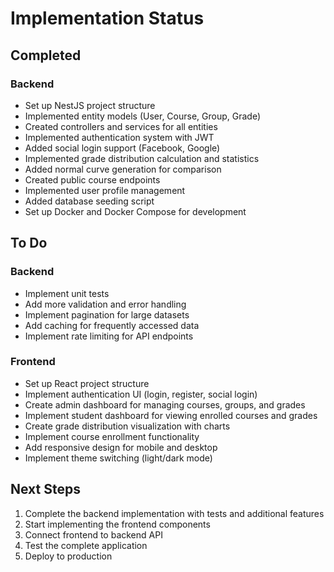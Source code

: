 # Implementation Status

## Completed

### Backend

- Set up NestJS project structure
- Implemented entity models (User, Course, Group, Grade)
- Created controllers and services for all entities
- Implemented authentication system with JWT
- Added social login support (Facebook, Google)
- Implemented grade distribution calculation and statistics
- Added normal curve generation for comparison
- Created public course endpoints
- Implemented user profile management
- Added database seeding script
- Set up Docker and Docker Compose for development

## To Do

### Backend

- Implement unit tests
- Add more validation and error handling
- Implement pagination for large datasets
- Add caching for frequently accessed data
- Implement rate limiting for API endpoints

### Frontend

- Set up React project structure
- Implement authentication UI (login, register, social login)
- Create admin dashboard for managing courses, groups, and grades
- Implement student dashboard for viewing enrolled courses and grades
- Create grade distribution visualization with charts
- Implement course enrollment functionality
- Add responsive design for mobile and desktop
- Implement theme switching (light/dark mode)

## Next Steps

1. Complete the backend implementation with tests and additional features
2. Start implementing the frontend components
3. Connect frontend to backend API
4. Test the complete application
5. Deploy to production
